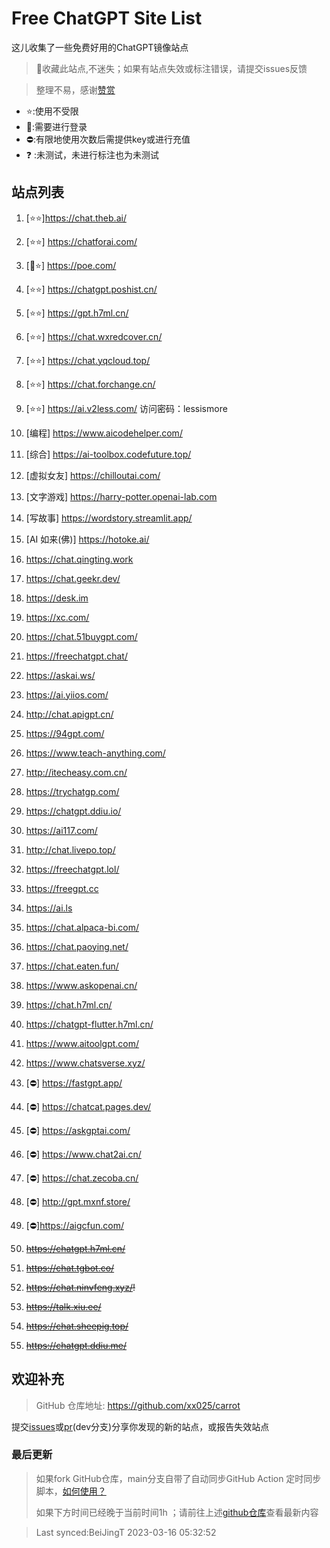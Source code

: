 # Free ChatGPT Site List

这儿收集了一些免费好用的ChatGPT镜像站点
> 🤭收藏此站点,不迷失；如果有站点失效或标注错误，请提交issues反馈

> 整理不易，感谢[赞赏](https://xx025.github.io/pages/zs/)

- ⭐:使用不受限
- 🔑:需要进行登录
- ⛔:有限地使用次数后需提供key或进行充值
- ❓ :未测试，未进行标注也为未测试

## 站点列表
1. [⭐⭐]https://chat.theb.ai/

2. [⭐⭐] https://chatforai.com/

3. [🔑⭐] https://poe.com/

4. [⭐⭐] https://chatgpt.poshist.cn/

5. [⭐⭐] https://gpt.h7ml.cn/

6. [⭐⭐] https://chat.wxredcover.cn/

7. [⭐⭐] https://chat.yqcloud.top/

8. [⭐⭐] https://chat.forchange.cn/

9. [⭐⭐] https://ai.v2less.com/ 访问密码：lessismore

10. [编程] https://www.aicodehelper.com/

11. [综合] https://ai-toolbox.codefuture.top/

12. [虚拟女友] https://chilloutai.com/

13. [文字游戏] https://harry-potter.openai-lab.com

14. [写故事] https://wordstory.streamlit.app/

15. [AI 如来(佛)] https://hotoke.ai/

16. https://chat.qingting.work

17. https://chat.geekr.dev/

18. https://desk.im

19. https://xc.com/

20. https://chat.51buygpt.com/

21. https://freechatgpt.chat/

22. https://askai.ws/

23. https://ai.yiios.com/

24. http://chat.apigpt.cn/

25. https://94gpt.com/

26. https://www.teach-anything.com/

27. http://itecheasy.com.cn/

28. https://trychatgp.com/

29. https://chatgpt.ddiu.io/

30. https://ai117.com/

31. http://chat.livepo.top/

32. https://freechatgpt.lol/

33. https://freegpt.cc

34. https://ai.ls

35. https://chat.alpaca-bi.com/

36. https://chat.paoying.net/

37. https://chat.eaten.fun/

38. https://www.askopenai.cn/

39. https://chat.h7ml.cn/

40. https://chatgpt-flutter.h7ml.cn/

41. https://www.aitoolgpt.com/

42. https://www.chatsverse.xyz/

43. [⛔] https://fastgpt.app/

44. [⛔] https://chatcat.pages.dev/

45. [⛔] https://askgptai.com/

46. [⛔] https://www.chat2ai.cn/

47. [⛔] https://chat.zecoba.cn/

48. [⛔] http://gpt.mxnf.store/

49. [⛔]https://aigcfun.com/

50. ~~https://chatgpt.h7ml.cn/~~

51. ~~https://chat.tgbot.co/~~

52. ~~https://chat.ninvfeng.xyz/!~~

53. ~~https://talk.xiu.ee/~~

54. ~~https://chat.sheepig.top/~~

55. ~~https://chatgpt.ddiu.me/~~


## 欢迎补充
>GitHub 仓库地址: https://github.com/xx025/carrot

提交[issues](https://github.com/xx025/carrot/issues)或[pr](https://github.com/xx025/carrot/blob/dev/develop.md#向dev分支提交更改)(dev分支)分享你发现的新的站点，或报告失效站点



### 最后更新
> 如果fork GitHub仓库，main分支自带了自动同步GitHub Action 定时同步脚本，[如何使用？](https://github.com/xx025/carrot/blob/dev/develop.md)
> 
> 如果下方时间已经晚于当前时间1h ；请前往上述[github仓库](https://github.com/xx025/carrot)查看最新内容
> 

>Last synced:BeiJingT 2023-03-16 05:32:52
